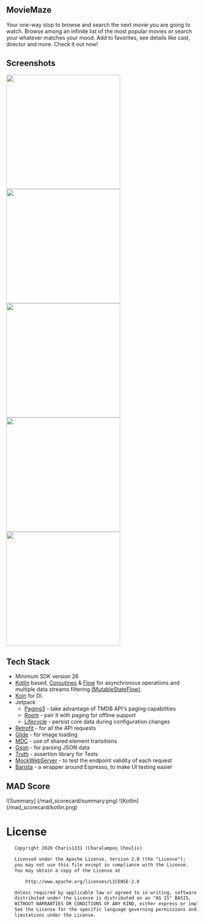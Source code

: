 ## MovieMaze

Your one-way stop to browse and search the next movie you are going to watch.
Browse among an infinite list of the most popular movies or search your whatever matches your mood.
Add to favorites, see details like cast, director and more. Check it out now!

## Screenshots

<img src="https://github.com/Charis1331/MovieMaze/blob/main/screenshots/s1.png" width="300"> <img src="https://github.com/Charis1331/MovieMaze/blob/main/screenshots/s2.png" width="300"> <img src="https://github.com/Charis1331/MovieMaze/blob/main/screenshots/s3.png" width="300"> <img src="https://github.com/Charis1331/MovieMaze/blob/main/screenshots/s4.png" width="300"> <img src="https://github.com/Charis1331/MovieMaze/blob/main/screenshots/s5.png" width="300">

## Tech Stack

* Minimum SDK version 26
* [Kotlin](https://kotlinlang.org/) based, [Coroutines](https://github.com/Kotlin/kotlinx.coroutines) & [Flow](https://kotlinlang.org/docs/reference/coroutines/flow.html) for asynchronous operations and multiple data streams filtering [(MutableStateFlow)](https://kotlin.github.io/kotlinx.coroutines/kotlinx-coroutines-core/kotlinx.coroutines.flow/-mutable-state-flow/).
* [Koin](https://github.com/InsertKoinIO/koin) for DI.
* Jetpack
    * [Paging3](https://developer.android.com/jetpack/androidx/releases/paging) - take advantage of TMDB API's paging capabilities
    * [Room](https://developer.android.com/jetpack/androidx/releases/room) - pair it with paging for offline support
    * [Lifecycle](https://developer.android.com/jetpack/androidx/releases/lifecycle) - persist core data during configuration changes
* [Retrofit](https://github.com/square/retrofit) - for all the API requests
* [Glide](https://github.com/bumptech/glide) - for image loading
* [MDC](https://github.com/material-components/material-components-android) - use of shared element transitions
* [Gson](https://github.com/google/gson) - for parsing JSON data
* [Truth](https://truth.dev/) - assertion library for Tests
* [MockWebServer](https://github.com/square/okhttp/tree/master/mockwebserver) - to test the endpoint validity of each request
* [Barista](https://github.com/AdevintaSpain/Barista) - a wrapper around Espresso, to make UI testing easier

## MAD Score

![Summary] (/mad_scorecard/summary.png)
![Kotlin] (/mad_scorecard/kotlin.png)

# License
```xml
   Copyright 2020 Charis1331 (Charalampos Choulis)

   Licensed under the Apache License, Version 2.0 (the "License");
   you may not use this file except in compliance with the License.
   You may obtain a copy of the License at

       http://www.apache.org/licenses/LICENSE-2.0

   Unless required by applicable law or agreed to in writing, software
   distributed under the License is distributed on an "AS IS" BASIS,
   WITHOUT WARRANTIES OR CONDITIONS OF ANY KIND, either express or implied.
   See the License for the specific language governing permissions and
   limitations under the License.
```